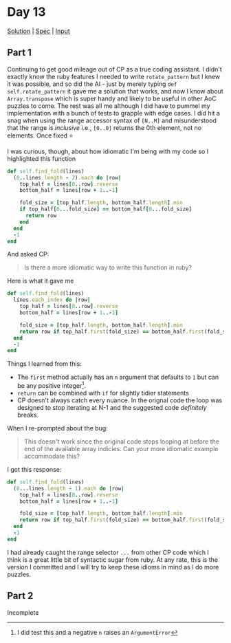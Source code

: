 # Day 13

[Solution](../lib/day13.rb) | [Spec](../spec/day13_spec.rb) | [Input](../input/day13.txt)

## Part 1

Continuing to get good mileage out of CP as a true coding assistant. I didn't exactly know the ruby features I needed to
write `rotate_pattern` but I knew it was possible, and so did the AI - just by merely typing `def self.rotate_pattern`
it gave me a solution that works, and now I know about `Array.transpose` which is super handy and likely to be useful in
other AoC puzzles to come. The rest was all me although I did have to pummel my implementation with a bunch of tests to
grapple with edge cases. I did hit a snag when using the range accessor syntax of `[N..M]` and misunderstood that the
range is _inclusive_ i.e., `[0..0]` returns the 0th element, not no elements. Once fixed ⭐

I was curious, though, about how idiomatic I'm being with my code so I highlighted this function

```ruby
def self.find_fold(lines)
  (0..lines.length - 2).each do |row|
    top_half = lines[0..row].reverse
    bottom_half = lines[row + 1..-1]

    fold_size = [top_half.length, bottom_half.length].min
    if top_half[0...fold_size] == bottom_half[0...fold_size]
      return row
    end
  end
  -1
end
```

And asked CP:

> Is there a more idiomatic way to write this function in ruby?

Here is what it gave me

```ruby
def self.find_fold(lines)
  lines.each_index do |row|
    top_half = lines[0..row].reverse
    bottom_half = lines[row + 1..-1]

    fold_size = [top_half.length, bottom_half.length].min
    return row if top_half.first(fold_size) == bottom_half.first(fold_size)
  end
  -1
end
```

Things I learned from this:

- The `first` method actually has an `n` argument that defaults to `1` but can be any positive integer[^first].
- `return` can be combined with `if` for slightly tidier statements
- CP doesn't always catch every nuance. In the orignal code the loop was designed to stop iterating at N-1 and the
  suggested code _definitely_ breaks.

When I re-prompted about the bug:

> This doesn't work since the original code stops looping at before the end of the available array indicies. Can your
> more idiomatic example accommodate this?

I got this response:

```ruby
def self.find_fold(lines)
  (0...lines.length - 1).each do |row|
    top_half = lines[0..row].reverse
    bottom_half = lines[row + 1..-1]

    fold_size = [top_half.length, bottom_half.length].min
    return row if top_half.first(fold_size) == bottom_half.first(fold_size)
  end
  -1
end
```

I had already caught the range selector `...` from other CP code which I think is a great little bit of syntactic sugar
from ruby. At any rate, this is the version I committed and I will try to keep these idioms in mind as I do more puzzles.

## Part 2

Incomplete

[^first]:
    I did test this and a negative `n` raises an `ArgumentError`